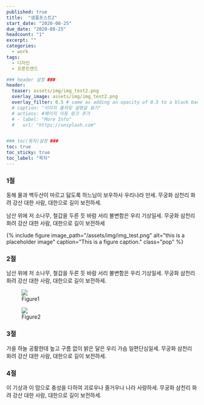 ```yaml
---
published: true
title:  "샘플포스트2"
start_date: "2020-08-25"
due_date: "2020-08-25"
headcount: "1"
excerpt: ""
categories:
  - work
tags:
  - 디자인
  - 프론트엔드

### header 설정 ###
header:
  teaser: assets/img/img_test2.png
  overlay_image: assets/img/img_test2.png
  overlay_filter: 0.5 # same as adding an opacity of 0.5 to a black background
  # caption: "이미지 출처및 설명글 표기"
  # actions: #페이지 이동 링크 추가
  # - label: "More Info"
  #   url: "https://unsplash.com"


### toc(목차)설정 ###
toc: true
toc_sticky: true
toc_label: "목차"
---
```

### 1절
동해 물과 백두산이 마르고 닳도록
하느님이 보우하사 우리나라 만세.
무궁화 삼천리 화려 강산
대한 사람, 대한으로 길이 보전하세.

남산 위에 저 소나무, 철갑을 두른 듯
바람 서리 불변함은 우리 기상일세.
무궁화 삼천리 화려 강산
대한 사람, 대한으로 길이 보전하세

{% include figure image_path="/assets/img/img_test.png" alt="this is a placeholder image" caption="This is a figure caption." class="pop" %}

### 2절
남산 위에 저 소나무, 철갑을 두른 듯
바람 서리 불변함은 우리 기상일세.
무궁화 삼천리 화려 강산
대한 사람, 대한으로 길이 보전하세.

<div class="img_sub">
  <figure style = "width: 400px;">
    <img src = "../../assets/img/img_test2.png"/>
    <figcaption>Figure1</figcaption>
  </figure>
  <figure style = "width: 200px;">
    <img src = "../../assets/img/ico_hreum.svg"/>
    <figcaption>Figure2</figcaption>
  </figure>
</div>

### 3절
가을 하늘 공활한데 높고 구름 없이
밝은 달은 우리 가슴 일편단심일세.
무궁화 삼천리 화려 강산
대한 사람, 대한으로 길이 보전하세.

### 4절
이 기상과 이 맘으로 충성을 다하여
괴로우나 즐거우나 나라 사랑하세.
무궁화 삼천리 화려 강산
대한 사람, 대한으로 길이 보전하세.